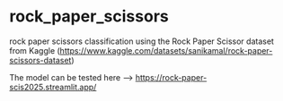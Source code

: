 # rock_paper_scissors
 rock paper scissors classification using the Rock Paper Scissor dataset from Kaggle (https://www.kaggle.com/datasets/sanikamal/rock-paper-scissors-dataset)

 The model can be tested here --> https://rock-paper-scis2025.streamlit.app/
